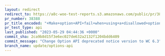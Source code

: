 ```yaml
---
layout: redirect
redirect_to: https://a8c-woo-test-reports.s3.amazonaws.com/public/pr/38388/api/index.html
pr_number: 38388
pr_title_encoded: "+Make+option+API+fail+when+using+a+disallowed+option+name+in+non-produciton+environments"
pr_test_type: api
last_published: "2023-05-29 04:44:36 +0000"
commit_sha: 2ca9b8d15f3e6ec027de632a2132f1204bdd6409
commit_message: "Change Option API deprecated notice version to WC 6.3"
branch_name: update/options-api
---
```

